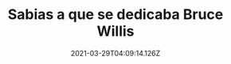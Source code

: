 ---
title: Sabias a que se dedicaba Bruce Willis
date: 2021-03-29T04:09:14.126Z
featuredimage: /assets/bruce.jpg
categoria: Celebridades
tags:
  - "#dedicacio"
  - "#vida"
  - "#actor"
short-description: No creerías en que trabaja Bruce Willis antes de ser actor y
  9 cosas mas que no sabias del cine
mk1: >+
  ### 1.

  #### No aguanto ni 5 parado 

  ![charles ](/assets/charles.jpg "charles ")

  Honor al quien lo merece <br/>
  Cuando charles Chaplin recibió su Oscar honorífico recibió una ovación de pie de 12 minutos la más larga en la historia de estos premios



  ### 2.

  #### Desaparece como el amor de ella 

  ![peli](/assets/peli.jpg "peli")

  Un legado se desvanece <br/>
  Más del 80% de las películas hechas antes de 1929 están perdidas debido al paso del tiempo no existen copias


mk2: >+
  ### 3.

  #### Un gran cambio 

  ![Manuel](/assets/n.jpg "manuel ")

  Toda una vida <br/>
  Manuel De Oliveira fue el director en activo más longevo del mundo hasta antes de su muerte en el 2015 sus primeras películas datan de la época del cine mudo



  #### 4.

  #### Escoge rápido 

  ![cine](/assets/cinee.jpg "cine ")

  Un buen día para ir al cine <br/>
  Jurassic park, Pulp fiction, forrest gump y Sueños de libertad estuvieron en cartelera al mismo tiempo en octubre de 1994


mk3: >+
  ### 5.

  #### Yo pensando que era de juguete

  ![araña](/assets/araña.jpg "araña")

  Como tuvo que doler <br/>
  En la primera película de Spider-Man en el 2002 la araña que le picó a Peter Parker era una araña real que es similar a una viuda negra la anestesiaron y la pintaron de rojo y azul para filmar la escena



  ### 6.

  #### Ay que miedo, yo mejor me voy 

  ![exo](/assets/exo.jpg "exo")

  ¿Te atreverías a entrar? <br/>
  La recámara en el exorcista era mantenida en refrigeración a temperaturas bajo cero tan fría que un día que llegaron al set estaba cubierta de nieve


mk4: >+
  ### 7.

  #### Una buena escena de relleno 

  ![x men](/assets/xme.jpg "X MEN")

  Dato chistoso <br/>
  Ni Ian Mckellen y Patrick Stuart sabían jugar ajedrez cuando filmaron x-men





  ### 8.

  #### Ya saben hagan videos de terror o películas 

  ![actividada ](/assets/act.jpg "actividad ")

  Que gran cambio  <br/>
  El presupuesto de la película actividad paranormal fue de 15 mil dólares pero llegó a recaudar más de 190 millones


mk5: >+
  ### 9.

  #### Por eso toda las golpizas 

  ![rocky](/assets/rocky.jpg "rocky")



  Una buena película, sobre un buen peleador <br/>

  El personaje apolo creed de la película rocky está basado en mohamed ali



  ### 10.

  #### Ay mi pelón

  ![bruce ](/assets/bruce.jpg "bruce ")

  Entonces ya sabemos  <br/>
  Antes de ser actor Bruce Willis era investigador privado
---